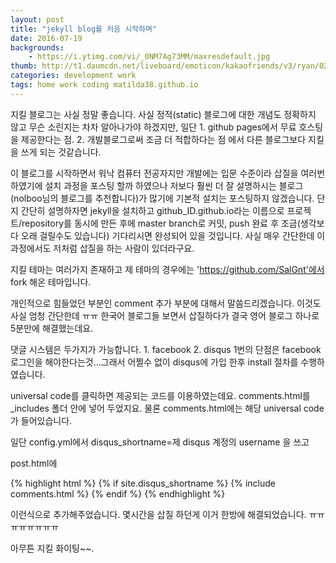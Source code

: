 ```yaml
---
layout: post
title: "jekyll blog를 처음 시작하며"
date: 2016-07-19
backgrounds:
    - https://i.ytimg.com/vi/_0NM7Ag73MM/maxresdefault.jpg
thumb: http://t1.daumcdn.net/liveboard/emoticon/kakaofriends/v3/ryan/022.gif
categories: development work
tags: home work coding matilda38.github.io
---
```


지킬 블로그는 사실 정말 좋습니다. 사실 정적(static) 블로그에 대한 개념도 정확하지 않고 무슨 소린지는 차차 알아나가야 하겠지만, 일단 1. github pages에서 무료 호스팅을 제공한다는 점. 2. 개발블로그로써 조금 더 적합하다는 점 에서 다른 블로그보다 지킬을 쓰게 되는 것같습니다.

이 블로그를 시작하면서 워낙 컴퓨터 전공자지만 개발에는 입문 수준이라 삽질을 여러번 하였기에 설치 과정을 포스팅 할까 하였으나 저보다 훨씬 더 잘 설명하시는 블로그(nolboo님의 블로그를 추천합니다)가 많기에 기본적 설치는 포스팅하지 않겠습니다. 단지 간단히 설명하자면 jekyll을 설치하고 github_ID.github.io라는 이름으로 프로젝트/repository를 동시에 만든 후에 master branch로 커밋, push 완료 후 조금(생각보다 오래 걸릴수도 있습니다) 기다리시면 완성되어 있을 것입니다. 사실 매우 간단한데 이 과정에서도 저처럼 삽질을 하는 사람이 있더라구요.

지킬 테마는 여러가지 존재하고 제 테마의 경우에는 'https://github.com/SalGnt'에서 fork 해온 테마입니다.



개인적으로 힘들었던 부분인 comment 추가 부분에 대해서 말씀드리겠습니다. 이것도 사실 엄청 간단한데 ㅠㅠ 한국어 블로그들 보면서 삽질하다가 결국 영어 블로그 하나로 5분만에 해결했는데요.

댓글 시스템은 두가지가 가능합니다. 1. facebook 2. disqus 1번의 단점은 facebook 로그인을 해야한다는것...그래서 어쩔수 없이 disqus에 가입 한후 install 절차를 수행하였습니다.

universal code를 클릭하면 제공되는 코드를 이용하였는데요. comments.html를 _includes 폴더 안에 넣어 두었지요. 물론 comments.html에는 해당 universal code가 들어있습니다.

일단 config.yml에서 disqus_shortname=제 disqus 계정의 username 을 쓰고

post.html에

{% highlight html %}
    {% if site.disqus_shortname %}
     {% include comments.html %}
    {% endif %}
{% endhighlight %}

이런식으로 추가해주었습니다. 몇시간을 삽질 하던게 이거 한방에 해결되었습니다. ㅠㅠㅠㅠㅠㅠㅠㅠ

아무튼 지킬 화이팅~~.